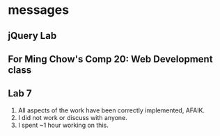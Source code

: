 # messages
## jQuery Lab
## For Ming Chow's Comp 20: Web Development class
## Lab 7

1. All aspects of the work have been correctly implemented, AFAIK.
2. I did not work or discuss with anyone.
3. I spent ~1 hour working on this.